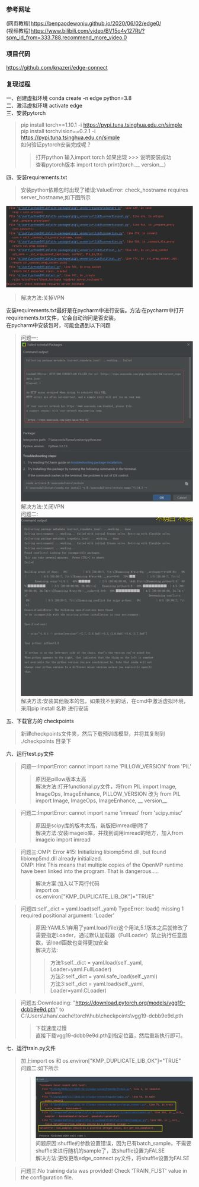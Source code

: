 ### 参考网址
(网页教程)https://benpaodewoniu.github.io/2020/06/02/edge0/<br>
(视频教程)https://www.bilibili.com/video/BV15o4y127Rt/?spm_id_from=333.788.recommend_more_video.0<br>
### 项目代码
https://github.com/knazeri/edge-connect<br>
### 复现过程
一、创建虚拟环境  conda create -n edge python=3.8<br>
二、激活虚拟环境  activate edge<br>
三、安装pytorch<br>
> pip install torch==1.10.1 -i https://pypi.tuna.tsinghua.edu.cn/simple<br>
> pip install torchvision==0.2.1 -i https://pypi.tuna.tsinghua.edu.cn/simple<br>
> 如何验证pytorch安装完成呢？<br>
>> 打开python  输入import torch 如果出现 >>> 说明安装成功<br>
>> 查看pytorch版本  import torch   print(torch.__ version__) <br>

四、安装requirements.txt<br>
> 安装python依赖包时出现了错误:ValueError: check_hostname requires server_hostname,如下图所示<br>

![](https://github.com/tree-sun/edgeconnect/blob/main/screenshot/error_1.jpg)<br>
> 解决方法:关掉VPN<br>

安装requirements.txt最好是在pycharm中进行安装。方法:在pycharm中打开requirements.txt文件，它会自动询问是否安装。<br>
在pycharm中安装包时，可能会遇到以下问题<br>
> 问题一:<br>
> ![](https://github.com/tree-sun/edgeconnect/blob/main/screenshot/error_2.png)<br>
> 解决方法:关闭VPN<br>
> 问题二:<br>
> ![](https://github.com/tree-sun/edgeconnect/blob/main/screenshot/error_3.png)<br>
> 解决方法:安装其他版本的包，如果找不到的话，在cmd中激活虚拟环境，采用pip install 名称  进行安装<br>

五、下载官方的 checkpoints<br>
> 新建checkpoints文件夹，然后下载预训练模型，并将其复制到 ./checkpoints 目录下<br>

六、运行test.py文件<br>
> 问题一:ImportError: cannot import name 'PILLOW_VERSION' from 'PIL'<br>
>> 原因是pillow版本太高<br>
>> 解决方法:打开functional.py文件，将from PIL import Image, ImageOps, ImageEnhance, PILLOW_VERSION 改为 from PIL import Image, ImageOps, ImageEnhance, __ version__<br>

> 问题二:ImportError: cannot import name 'imread' from 'scipy.misc' <br>
>> 原因是scipy库的版本太高，新版把imread删除了<br>
>> 解决方法:安装imageio库，并找到调用imread的地方，加入from imageio import imread<br>

> 问题三:OMP: Error #15: Initializing libiomp5md.dll, but found libiomp5md.dll already initialized.<br>
> OMP: Hint This means that multiple copies of the OpenMP runtime have been linked into the program. That is dangerous.....<br>
>> 解决方案:加入以下两行代码<br>
>> import os<br>
>> os.environ["KMP_DUPLICATE_LIB_OK"]="TRUE"<br>

> 问题四:self._dict = yaml.load(self._yaml)   TypeError: load() missing 1 required positional argument: 'Loader'<br>
>> 原因:YAML5.1弃用了yaml.load(file)这个用法,5.1版本之后就修改了需要指定Loader，通过默认加载器（FullLoader）禁止执行任意函数，该load函数也变得更加安全<br>
>> 解决方法:<br>
>>> 方法1:self._dict = yaml.load(self._yaml, Loader=yaml.FullLoader)<br>
>>> 方法2:self._dict = yaml.safe_load(self._yaml)<br>
>>> 方法3:self._dict = yaml.load(self._yaml, Loader=yaml.CLoader)<br>

> 问题五:Downloading: "https://download.pytorch.org/models/vgg19-dcbb9e9d.pth" to C:\Users\zhan/.cache\torch\hub\checkpoints\vgg19-dcbb9e9d.pth<br>
>> 下载速度过慢<br>
>> 直接下载vgg19-dcbb9e9d.pth到指定位置，然后重新执行即可。<br>

七、运行train.py文件<br>
> 加上import os 和 os.environ["KMP_DUPLICATE_LIB_OK"]="TRUE"<br>
> 问题二:如下所示<br>
>> ![](https://github.com/tree-sun/edgeconnect/blob/main/screenshot/1.png)<br>
>> 问题原因:shuffle的参数设置错误，因为已有batch_sample，不需要shuffle来进行随机的sample了，故shuffle设置为FALSE<br>
>> 解决方法:更改更改edge_connect.py文件，将shuffle设置为FALSE<br>

> 问题三:No training data was provided! Check 'TRAIN_FLIST' value in the configuration file.<br>
